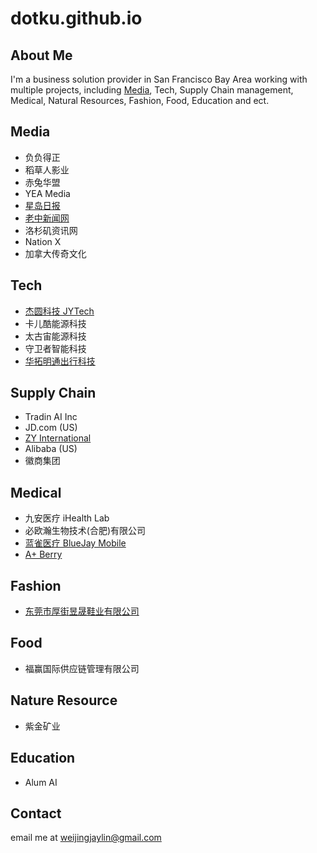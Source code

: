 # dotku.github.io

## About Me

I'm a business solution provider in San Francisco Bay Area working with multiple projects, 
including [Media](/marketing), Tech, Supply Chain management, Medical, Natural Resources,
Fashion, Food, Education and ect.

## Media

* 负负得正
* 稻草人影业
* 赤兔华盟
* YEA Media
* [星岛日报](https://www.singtaousa.com/)
* [老中新闻网](https://newsforchinese.com/)
* 洛杉矶资讯网
* Nation X
* 加拿大传奇文化

## Tech

* [杰圆科技 JYTech](https://jytech.us)
* 卡儿酷能源科技
* 太古宙能源科技
* 守卫者智能科技
* [华拓明通出行科技](https://ouxi.us)

## Supply Chain

* Tradin AI Inc
* JD.com (US)
* [ZY International](https://www.zyinternationaltrade.com/)
* Alibaba (US)
* 徽商集团

## Medical

* 九安医疗 iHealth Lab
* 必欧瀚生物技术(合肥)有限公司
* [蓝雀医疗 BlueJay Mobile](https://www.bluejayhealth.com/)
* [A+ Berry](https://aplusberry.com/)

## Fashion

* [东莞市厚街昱晟鞋业有限公司](https://dotku.us/dongguan-houjie-yusheng-shoes/)

## Food

* 福赢国际供应链管理有限公司

## Nature Resource

* 紫金矿业

## Education

* Alum AI

## Contact

email me at [weijingjaylin@gmail.com](mailto:weijingjaylin@gmail.com)
